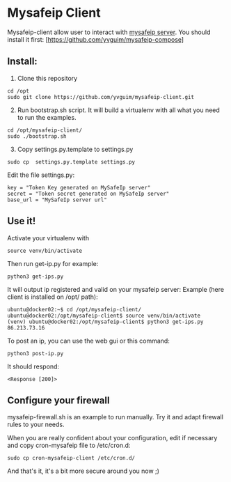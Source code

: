 # Mysafeip Client

Mysafeip-client allow user to interact with [mysafeip server](https://github.com/yvguim/mysafeip).
You should install it first: [https://github.com/yvguim/mysafeip-compose]

## Install:
1. Clone this repository 
```
cd /opt
sudo git clone https://github.com/yvguim/mysafeip-client.git
```

2. Run bootstrap.sh script.
It will build a virtualenv with all what you need to run the examples.
```
cd /opt/mysafeip-client/
sudo ./bootstrap.sh
```

3. Copy settings.py.template to settings.py

```
sudo cp  settings.py.template settings.py
```

Edit the file settings.py:

```
key = "Token Key generated on MySafeIp server"
secret = "Token secret generated on MySafeIp server"
base_url = "MySafeIp server url"
```

## Use it!
Activate your virtualenv with
```
source venv/bin/activate
```
Then run get-ip.py for example:
```
python3 get-ips.py
```

It will output ip registered and valid on your mysafeip server:
Example (here client is installed on /opt/ path):
```
ubuntu@docker02:~$ cd /opt/mysafeip-client/
ubuntu@docker02:/opt/mysafeip-client$ source venv/bin/activate
(venv) ubuntu@docker02:/opt/mysafeip-client$ python3 get-ips.py 
86.213.73.16
```

To post an ip, you can use the web gui or this command:
```
python3 post-ip.py
```
It should respond:
```
<Response [200]>
```

## Configure your firewall

mysafeip-firewall.sh is an example to run manually. Try it and adapt firewall rules to your needs.

When you are really confident about your configuration, edit if necessary and copy cron-mysafeip file to /etc/cron.d:

```
sudo cp cron-mysafeip-client /etc/cron.d/
```


And that's it, it's a bit more secure around you now ;)

